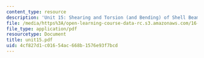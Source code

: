 ```yaml
---
content_type: resource
description: 'Unit 15: Shearing and Torsion (and Bending) of Shell Beams'
file: /media/https%3A/open-learning-course-data-rc.s3.amazonaws.com/16-20-structural-mechanics-fall-2002/4cf827d1c01654ac668b1576e93f7bcd_unit15.pdf
file_type: application/pdf
resourcetype: Document
title: unit15.pdf
uid: 4cf827d1-c016-54ac-668b-1576e93f7bcd
---
```

